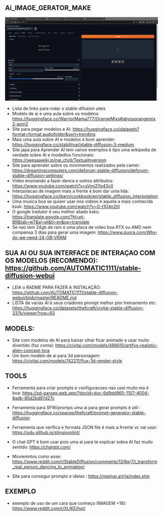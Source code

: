 ## Ai_IMAGE_GERATOR_MAKE
![](screenshot.png)

- Lista de links para rodar o stable difusion uteis 
- Modelo de ai e uma aula sobre os modelos: https://huggingface.co/WarriorMama777/OrangeMixs#abyssorangemix2-aom2
- Site para pegar modelos e AI: https://huggingface.co/datasets?format=format:audiofolder&sort=trending
- Mais uma aula sobre AI e modelos é bom aprender: https://huggingface.co/stabilityai/stable-diffusion-3-medium
- Site japa para Aprender AI tem vairoe exemplos é tipo uma wikipedia de verdade sobre AI e modedlos funcionais: https://seesaawiki.jp/nai_ch/d/TextualInversion
- Site para aprender sobre os movimentos realizados pela camer: https://dreamingcomputers.com/deforum-stable-diffusion/deforum-stable-diffusion-settings/
- Video ensinando a fazer danca e outros attributos: https://www.youtube.com/watch?v=sVmi2Yp43c0
- Interpolacao de imagem mais a frente é bom dar uma lida: https://huggingface.co/learn/cookbook/en/stable_diffusion_interpolation
- Uma musica boa se quiser usar nos videos é aquela a mais conhecida kssk: https://www.youtube.com/watch?v=G-t1O4n2tII
- O google tradutor é seu melhor aliado ksks: https://translate.google.com/?hl=pt-BR&tab=wT&sl=pt&tl=en&op=translate
- Se nao tem 24gb de ram e uma placa de video boa RTX ou AMD nem compensa 3 dias para gerar uma imagem: https://www.quora.com/Why-do-we-need-24-GB-VRAM


## SUA AI OU SUA INTERFACE DE INTERAÇAO COM OS MODELOS (RECOMENDO): https://github.com/AUTOMATIC1111/stable-diffusion-webui
- LEIA o RADME PARA FAZER A INSTALAÇÃO: https://github.com/AUTOMATIC1111/stable-diffusion-webui/blob/master/README.md
- LISTA de varias AI é seus criadores prompt melhor pior treinamento etc: https://huggingface.co/datasets/thefcraft/civitai-stable-diffusion-337k/viewer?row=93

## MODELS:
- Site com modelos de AI para baixar olhar ficar animado e usar muito divertido (faz conta): https://civitai.com/models/486610/artifys-realistic-alien-concept-lora
- Um bom modelo de ai para 3d personagem: https://civitai.com/models/742211/flux-3d-render-style

  
## TOOLS
- Ferramenta para criar prompts e configuracoes nao usei muito ma é boa: https://sd-parseq.web.app/?docId=doc-6d9dd965-1157-4004-8adb-85d2bd87d27c
  
- Ferramenta para SFW/promps uma ai para gerar prompts é util : https://huggingface.co/spaces/thefcraft/prompt-generator-stable-diffusion
- Ferramenta que verifica e formata JSON file é mais a frrente vc vai usar: https://odu.github.io/slingjsonlint/
- O chat GPT é bom usar pois uma ai para te explicar sobra AI faz muito sentido: https://chatgpt.com/
- Moviemntos como esse: https://www.reddit.com/r/StableDiffusion/comments/12i9qr7/i_transform_real_person_dancing_to_animation/
- Site para consegur prompts e ideias : https://majinai.art/ja/index.php

## EXEMPLO
- exemplo de uso de um cara que conheço (IMAGEM +18): https://www.reddit.com/r/XLIKE/hot/
